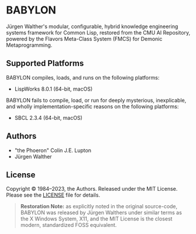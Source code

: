 # BABYLON

Jürgen Walther's modular, configurable, hybrid knowledge engineering systems framework for Common Lisp, restored from the CMU AI Repository, powered by the Flavors Meta-Class System (FMCS) for Demonic Metaprogramming.

## Supported Platforms

BABYLON compiles, loads, and runs on the following platforms:

- LispWorks 8.0.1 (64-bit, macOS)

BABYLON fails to compile, load, or run for deeply mysterious, inexplicable, and wholly implementation-specific reasons on the following platforms:

- SBCL 2.3.4 (64-bit, macOS)
## Authors

- "the Phoeron" Colin J.E. Lupton
- Jürgen Walther

## License

Copyright &copy; 1984&ndash;2023, the Authors. Released under the MIT License.
Please see the [LICENSE](LICENSE) file for details.

> **Restoration Note:** as explicitly noted in the original source-code, BABYLON
> was released by Jürgen Walthers under similar terms as the X Windows System,
> X11, and the MIT License is the closest modern, standardized FOSS equivalent.